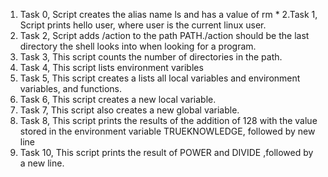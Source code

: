1. Task 0, Script creates the alias name ls and has a value of  rm *
2.Task 1, Script prints hello user, where user is the current linux user.
3. Task 2, Script adds /action to the path PATH./action should be the last directory the shell looks into when looking for a program.
4. Task 3, This script counts the number of directories in the path.
5. Task 4, This script lists environment varibles
6. Task 5, This script creates a lists all local variables and environment variables, and functions.
7. Task 6, This script creates a new local variable.
8. Task 7, This script also creates a new global variable.
9. Task 8, This script prints the results of the addition of 128 with the value stored in the environment variable TRUEKNOWLEDGE, followed by new line
10. Task 10, This script prints the result of POWER and DIVIDE ,followed by a new line.
